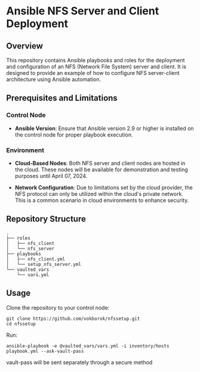 # Ansible NFS Server and Client Deployment
## Overview
This repository contains Ansible playbooks and roles for the deployment and configuration of an NFS (Network File System) server and client. 
It is designed to provide an example of how to configure NFS server-client architecture using Ansible automation.

## Prerequisites and Limitations
### Control Node
+ **Ansible Version**: Ensure that Ansible version 2.9 or higher is installed on the control node for proper playbook execution.
### Environment
+ **Cloud-Based Nodes**: Both NFS server and client nodes are hosted in the cloud. These nodes will be available for demonstration and testing purposes until April 07, 2024.

+ **Network Configuration**: Due to limitations set by the cloud provider, the NFS protocol can only be utilized within the cloud's private network. This is a common scenario in cloud environments to enhance security.


## Repository Structure
```
.
├── roles
│   ├── nfs_client
│   └── nfs_server
├── playbooks
│   ├── nfs_client.yml
│   └── setup_nfs_server.yml
└── vaulted_vars
    └── vars.yml
```
## Usage
Clone the repository to your control node:
```
git clone https://github.com/vokborok/nfssetup.git
cd nfssetup
```
Run:
```
ansible-playbook -e @vaulted_vars/vars.yml -i inventory/hosts playbook.yml --ask-vault-pass
```
vault-pass will be sent separately through a secure method
